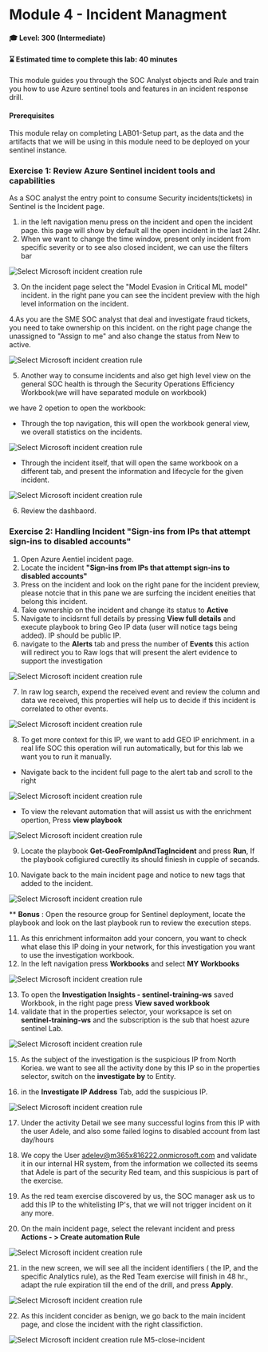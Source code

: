 # Module 4 - Incident Managment

#### 🎓 Level: 300 (Intermediate)
#### ⌛ Estimated time to complete this lab: 40 minutes

This module guides you through the SOC Analyst objects and Rule and train you how to use Azure sentinel tools and features in an incident response drill.

#### Prerequisites
This module relay on completing LAB01-Setup part, as the data and the artifacts that we will be using in this module need to be deployed on your sentinel instance.

### Exercise 1: Review Azure Sentinel incident tools and capabilities
As a SOC analyst the entry point to consume Security incidents(tickets) in Sentinel is the Incident page.
1.  in the left navigation menu press on the incident and open the incident page.
this page will show by default all the open incident in the last 24hr.
2. When we want to change the time window, present only incident from specific severity or to see also closed incident, we can use the filters bar


![Select Microsoft incident creation rule](../Images/m5-incident-filter.gif?raw=true)

3. On the incident page select the "Model Evasion in Critical ML model" incident.
in the right pane you can see the incident preview with the high level information on the incident. 

4.As you are the SME SOC analyst that deal and investigate fraud tickets, you need to take ownership on this incident.
on the right page change the unassigned to "Assign to me" and also change the status from New to active.
 
![Select Microsoft incident creation rule](../Images/m5-assigen_ticket.gif?raw=true)

5. Another way to consume incidents and also get high level view on the general SOC health is through the Security Operations Efficiency Workbook(we will have separated module on workbook)

we have 2 opetion to open the workbook:

- Through the top navigation, this will open the workbook general view, we overall statistics on the incidents.

![Select Microsoft incident creation rule](../Images/m5-SecurityOperationsEfficiency.gif?raw=true)

- Through the incident itself, that will open the same workbook on a different tab, and present the information and lifecycle for the given incident. 

![Select Microsoft incident creation rule](../Images/m5-SecurityOperationsEfficiency_incident.gif?raw=true)

6. Review the dashbaord.

### Exercise 2: Handling Incident **"Sign-ins from IPs that attempt sign-ins to disabled accounts"**

1. Open Azure Aentiel incident page.
2. Locate the incident **"Sign-ins from IPs that attempt sign-ins to disabled accounts"**
3. Press on the incident and look on the right pane for the incident preview, please notcie that in this pane we are surfcing the incident eneities that belong this incident.
4. Take ownership on the incident and change its status to **Active**
5. Navigate to incidsrnt full details by pressing **View full details** and execute playbook to bring Geo IP data (user will notice tags being added). IP should be public IP.
6. navigate to the **Alerts** tab and press the number of **Events** this action will redirect you to Raw logs that will present the alert evidence to support the investigation 

![Select Microsoft incident creation rule](../Images/m5-select_events.gif?raw=true)

7. In raw log search, expend the received event and review the column and data we received, this properties will help us to decide if this incident is correlated to other events.

![Select Microsoft incident creation rule](../Images/m5-evidence.gif?raw=true)

8. To get more context for this IP, we want to add GEO IP enrichment.
in a real life SOC this operation will run automatically, but for this lab we want you to run it manually.
 - Navigate back to the incident full page to the alert tab and scroll to the right

![Select Microsoft incident creation rule](../Images/m5-NAV_incident.gif?raw=true)

- To view the relevant automation that will assist us with the enrichment opertion, Press **view playbook**

![Select Microsoft incident creation rule](../Images/m5-view_playbooks.gif?raw=true)

9. Locate the playbook **Get-GeoFromIpAndTagIncident** and press **Run**, If the playbook cofigiured curectlly its should finiesh in cupple of secands.

10. Navigate back to the main incident page and notice to new tags that added to the incident.

![Select Microsoft incident creation rule](../Images/m5-tags-incident.gif?raw=true)

** **Bonus** : Open the resource group for Sentinel deployment, locate the playbook and look on the last playbook run to review the execution steps.

11. As this enrichment informaiton add your concern, you want to check what elase this IP doing in your network, for this investigation you want to use the investigation workbook.
12. In the left navigation press **Workbooks** and select **MY Workbooks** 

![Select Microsoft incident creation rule](../Images/m5-my-workbooks.gif?raw=true)

13. To open the **Investigation Insights - sentinel-training-ws** saved Workbook, in the right page press **View saved workbook**
14. validate that in the properties selector, your worksapce is set on **sentinel-training-ws** and the subscription is the sub that hoest azure sentinel Lab.

![Select Microsoft incident creation rule](../Images/m5-workbook-validator.gif?raw=true)

15. As the subject of the investigation is the suspicious IP from North Koriea. we want to see all the activity done by this IP
 so in the properties selector, switch on the **investigate by** to Entity.

 16. in the **Investigate IP Address** Tab, add the suspicious IP.

![Select Microsoft incident creation rule](../Images/m5-investigation-IP.gif?raw=true)

17. Under the activity Detail we see many successful logins from this IP with the user Adele, and also some failed logins to disabled account from last day/hours

18. We copy the User adelev@m365x816222.onmicrosoft.com and validate it in our internal HR system, from the information we collected its seems that Adele is part of the security Red team, and this suspicious is part of the exercise.

19. As the red team exercise discovered by us, the SOC manager ask us to add this IP to the whitelisting IP's, that we will not trigger incident on it any more.

20. On the main incident page, select the relevant incident and press **Actions - > Create automation Rule**

![Select Microsoft incident creation rule](../Images/m5-automation.gif?raw=true)

21. in the new screen, we will see all the incident identifiers ( the IP, and the specific Analytics rule), as the Red Team exercise will finish in 48 hr., adapt the rule expiration till the end of the drill, and press **Apply**.

![Select Microsoft incident creation rule](../Images/m5-automation02.gif?raw=true)


22. As this incident concider as benign, we go back to the main incident page, and close the incident with the right classifiction.

![Select Microsoft incident creation rule](../Images/M5-close-incident.gif?raw=true)
M5-close-incident


